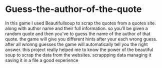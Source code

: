 # Guess-the-author-of-the-quote
In this game  I used Beautifullsoup to scrap the quotes from a quotes site. along with author name and their full information.
so you'll be given a random quote and then you've to guess the name of the author of that quote.
the game will give you different hints after your each wrong guess.
after all wronng guesses the game will automatically tell you the right answer.
this project really helped me to know the power of the beautiful soup to scrap the data from the websites.
scrappping data
managing it
saving it in a file
a good experience
